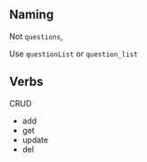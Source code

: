 ## Naming

Not `questions`,

Use `questionList` or `question_list`

## Verbs

CRUD

* add
* get
* update
* del
